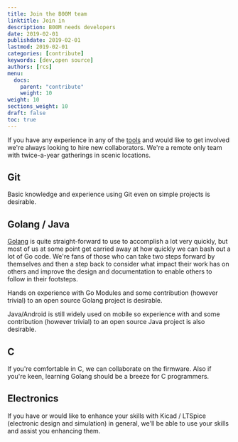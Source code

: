 ```yaml
---
title: Join the B00M team
linktitle: Join in
description: B00M needs developers
date: 2019-02-01
publishdate: 2019-02-01
lastmod: 2019-02-01
categories: [contribute]
keywords: [dev,open source]
authors: [rcs]
menu:
  docs:
    parent: "contribute"
    weight: 10
weight: 10
sections_weight: 10
draft: false
toc: true
---
```


If you have any experience in any of the [tools][] and would like to get involved we're always looking to hire new collaborators. We're a remote only team with twice-a-year gatherings in scenic locations.

## Git 

Basic knowledge and experience using Git even on simple projects is desirable. 

## Golang / Java

[Golang](https://golang.org) is quite straight-forward to use to accomplish a lot very quickly, but most of us at some point get carried away at how quickly we can bash out a lot of Go code. We're fans of those who can take two steps forward by themselves and then a step back to consider what impact their work has on others and improve the design and documentation to enable others to follow in their footsteps. 

Hands on experience with Go Modules and some contribution (however trivial) to an open source Golang project is desirable.  

Java/Android is still widely used on mobile so experience with and some contribution (however trivial) to an open source Java project is also desirable. 

## C

If you're comfortable in C, we can collaborate on the firmware. Also if you're keen, learning Golang should be a breeze for C programmers. 

## Electronics

If you have or would like to enhance your skills with Kicad / LTSpice (electronic design and simulation) in general, we'll be able to use your skills and assist you enhancing them. 

[tools]: /tools
